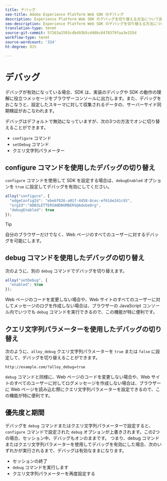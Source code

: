 ```yaml
---
title: デバッグ
seo-title: Adobe Experience Platform Web SDK のデバッグ
description: Experience Platform Web SDK のデバッグを切り替える方法について説明します
seo-description: Experience Platform Web SDK のデバッグを切り替える方法について説明します
translation-type: tm+mt
source-git-commit: 5f263a2593cdb493b5cd48bc0478379faa3e155d
workflow-type: tm+mt
source-wordcount: '324'
ht-degree: 91%

---
```



# デバッグ

デバッグが有効になっている場合、SDK は、実装のデバッグや SDK の動作の理解に役立つメッセージをブラウザーコンソールに出力します。また、デバッグをおこなうと、設定したスキーマに対して収集されるデータの、サーバーサイド同期検証がおこなわれます。

デバッグはデフォルトで無効になっていますが、次の3つの方法でオンに切り替えることができます。

* `configure` コマンド
* `setDebug` コマンド
* クエリ文字列パラメーター

## configure コマンドを使用したデバッグの切り替え

`configure` コマンドを使用して SDK を設定する場合は、`debugEnabled` オプションを `true` に設定してデバッグを有効にしてください。

```javascript
alloy("configure", {
  "edgeConfigId": "ebebf826-a01f-4458-8cec-ef61de241c93",
  "orgId":"ADB3LETTERSANDNUMBERS@AdobeOrg",
  "debugEnabled": true
});
```

>[!TIP]
>
>自分のブラウザーだけでなく、Web ページのすべてのユーザーに対するデバッグを可能にします。

## debug コマンドを使用したデバッグの切り替え

次のように、別の `debug` コマンドでデバッグを切り替えます。

```javascript
alloy("setDebug", {
  "enabled": true
});
```

Web ページのコードを変更しない場合や、Web サイトのすべてのユーザーに対してメッセージのログを作成しない場合は、ブラウザーの JavaScript コンソール内でいつでも `debug` コマンドを実行できるので、この機能が特に便利です。

## クエリ文字列パラメーターを使用したデバッグの切り替え

次のように、`alloy_debug` クエリ文字列パラメーターを `true` または `false` に設定して、デバッグを切り替えることができます。

```HTTP
http://example.com/?alloy_debug=true
```

`debug` コマンドと同様に、Web ページのコードを変更しない場合や、Web サイトのすべてのユーザーに対してログメッセージを作成しない場合は、ブラウザーに Web ページを読み込む際にクエリ文字列パラメーターを設定できるので、この機能が特に便利です。

## 優先度と期間

デバッグを `debug` コマンドまたはクエリ文字列パラメーターで設定すると、`configure` コマンドで設定された `debug` オプションが上書きされます。この2つの場合、セッション中、デバッグもオンのままです。 つまり、debug コマンドまたはクエリ文字列パラメーターを使用してデバッグを有効にした場合、次のいずれかが実行されるまで、デバッグは有効なままになります。

* セッションの終了
* `debug` コマンドを実行します
* クエリ文字列パラメーターを再度設定する
